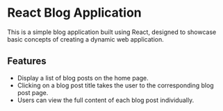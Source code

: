 # React Blog Application

This is a simple blog application built using React, designed to showcase basic concepts of creating a dynamic web application.

## Features

- Display a list of blog posts on the home page.
- Clicking on a blog post title takes the user to the corresponding blog post page.
- Users can view the full content of each blog post individually.

